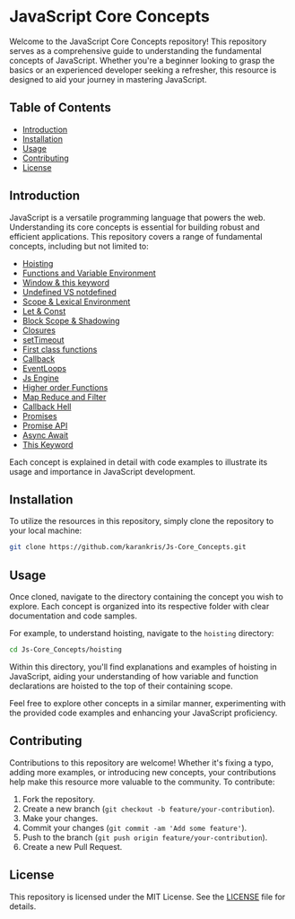 # JavaScript Core Concepts

Welcome to the JavaScript Core Concepts repository! This repository serves as a comprehensive guide to understanding the fundamental concepts of JavaScript. Whether you're a beginner looking to grasp the basics or an experienced developer seeking a refresher, this resource is designed to aid your journey in mastering JavaScript.

## Table of Contents

- [Introduction](#introduction)
- [Installation](#installation)
- [Usage](#usage)
- [Contributing](#contributing)
- [License](#license)

## Introduction

JavaScript is a versatile programming language that powers the web. Understanding its core concepts is essential for building robust and efficient applications. This repository covers a range of fundamental concepts, including but not limited to:

- [Hoisting](https://github.com/karankris/Js-Core_Concepts/tree/main/A%29%20Hoisting/index.js) 
- [Functions and Variable Environment](https://github.com/karankris/Js-Core_Concepts/blob/main/B%29%20Functions%20and%20Variable%20Environment/index.js) 
- [Window & this keyword](https://github.com/karankris/Js-Core_Concepts/blob/main/C%29%20window%20%26%20this%20keyword/index.js)
- [Undefined VS notdefined](https://github.com/karankris/Js-Core_Concepts/blob/main/D%29%20undefined_notdefined/index.js)
- [Scope & Lexical Environment](https://github.com/karankris/Js-Core_Concepts/blob/main/E%29%20Scope%20%26%20Lexical%20Environment/index.js)
- [Let & Const](https://github.com/karankris/Js-Core_Concepts/blob/main/F%29%20Let%20%26%20Const/index.js)
- [Block Scope & Shadowing](https://github.com/karankris/Js-Core_Concepts/blob/main/G%29%20Block%20Scope%20%26%20Shadowing/index.js)
- [Closures](https://github.com/karankris/Js-Core_Concepts/blob/main/H%29%20Closures/index.js)
- [setTimeout](https://github.com/karankris/Js-Core_Concepts/blob/main/I%29%20setTimeout/index.js)
- [First class functions](https://github.com/karankris/Js-Core_Concepts/blob/main/J%29%20First%20class%20functions/index.js)
- [Callback](https://github.com/karankris/Js-Core_Concepts/blob/main/K%29%20Callback/index.js)
- [EventLoops](https://github.com/karankris/Js-Core_Concepts/blob/main/L%29%20EventLoops/index.js)
- [Js Engine](https://github.com/karankris/Js-Core_Concepts/blob/main/M%29%20Js%20Engine/index.js)
- [Higher order Functions](https://github.com/karankris/Js-Core_Concepts/blob/main/N%29%20Higher%20order%20Functions/index.js)
- [Map Reduce and Filter](https://github.com/karankris/Js-Core_Concepts/blob/main/O%29%20Map%20Reduce%20and%20Filter/index.js)
- [Callback Hell](https://github.com/karankris/Js-Core_Concepts/blob/main/P%29%20Callback%20Hell/index.js)
- [Promises](https://github.com/karankris/Js-Core_Concepts/blob/main/Q%29%20Promises/index.js)
- [Promise API](https://github.com/karankris/Js-Core_Concepts/blob/main/R%29%20Promise%20API/index.js)
- [Async Await](https://github.com/karankris/Js-Core_Concepts/blob/main/S%29%20Async%20Await/index.js)
- [This Keyword](https://github.com/karankris/Js-Core_Concepts/blob/main/T%29%20%20This%20Keyword/index.js)

Each concept is explained in detail with code examples to illustrate its usage and importance in JavaScript development.

## Installation

To utilize the resources in this repository, simply clone the repository to your local machine:

```bash
git clone https://github.com/karankris/Js-Core_Concepts.git
```

## Usage

Once cloned, navigate to the directory containing the concept you wish to explore. Each concept is organized into its respective folder with clear documentation and code samples.

For example, to understand hoisting, navigate to the `hoisting` directory:

``` bash
cd Js-Core_Concepts/hoisting
```

Within this directory, you'll find explanations and examples of hoisting in JavaScript, aiding your understanding of how variable and function declarations are hoisted to the top of their containing scope.

Feel free to explore other concepts in a similar manner, experimenting with the provided code examples and enhancing your JavaScript proficiency.

## Contributing

Contributions to this repository are welcome! Whether it's fixing a typo, adding more examples, or introducing new concepts, your contributions help make this resource more valuable to the community. To contribute:

1. Fork the repository.
2. Create a new branch (`git checkout -b feature/your-contribution`).
3. Make your changes.
4. Commit your changes (`git commit -am 'Add some feature'`).
5. Push to the branch (`git push origin feature/your-contribution`).
6. Create a new Pull Request.

## License

This repository is licensed under the MIT License. See the [LICENSE](LICENSE) file for details.




